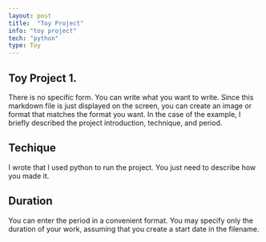 ```yaml
---
layout: post
title:  "Toy Project"
info: "toy project"
tech: "python"
type: Toy
---
```


## Toy Project 1.
There is no specific form.
You can write what you want to write.
Since this markdown file is just displayed on the screen, you can create an image or format that matches the format you want.
In the case of the example, I briefly described the project introduction, technique, and period.


## Techique
I wrote that I used python to run the project.
You just need to describe how you made it.


## Duration
You can enter the period in a convenient format.
You may specify only the duration of your work, assuming that you create a start date in the filename.
